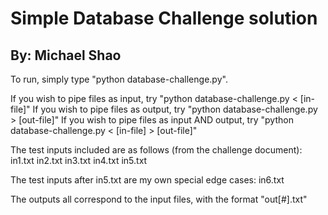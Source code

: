 # Simple Database Challenge solution #
## By: Michael Shao ##

To run, simply type "python database-challenge.py".

If you wish to pipe files as input, try "python database-challenge.py < [in-file]"
If you wish to pipe files as output, try "python database-challenge.py > [out-file]"
If you wish to pipe files as input AND output, try "python database-challenge.py < [in-file] > [out-file]"

The test inputs included are as follows (from the challenge document):
in1.txt
in2.txt
in3.txt
in4.txt
in5.txt

The test inputs after in5.txt are my own special edge cases:
in6.txt

The outputs all correspond to the input files, with the format "out[#].txt"
